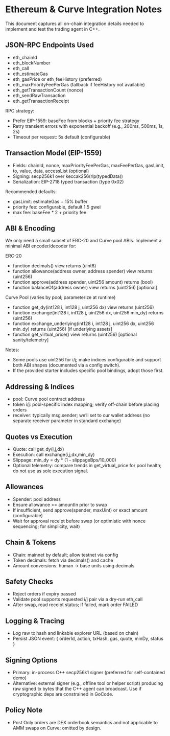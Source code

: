 # Ethereum & Curve Integration Notes

This document captures all on-chain integration details needed to implement and test the trading agent in C++.

## JSON-RPC Endpoints Used
- eth_chainId
- eth_blockNumber
- eth_call
- eth_estimateGas
- eth_gasPrice or eth_feeHistory (preferred)
- eth_maxPriorityFeePerGas (fallback if feeHistory not available)
- eth_getTransactionCount (nonce)
- eth_sendRawTransaction
- eth_getTransactionReceipt

RPC strategy:
- Prefer EIP-1559: baseFee from blocks + priority fee strategy
- Retry transient errors with exponential backoff (e.g., 200ms, 500ms, 1s, 2s)
- Timeout per request: 5s default (configurable)

## Transaction Model (EIP-1559)
- Fields: chainId, nonce, maxPriorityFeePerGas, maxFeePerGas, gasLimit, to, value, data, accessList (optional)
- Signing: secp256k1 over keccak256(rlp(typedData))
- Serialization: EIP-2718 typed transaction (type 0x02)

Recommended defaults:
- gasLimit: estimateGas + 15% buffer
- priority fee: configurable, default 1.5 gwei
- max fee: baseFee * 2 + priority fee

## ABI & Encoding
We only need a small subset of ERC-20 and Curve pool ABIs. Implement a minimal ABI encoder/decoder for:

ERC-20
- function decimals() view returns (uint8)
- function allowance(address owner, address spender) view returns (uint256)
- function approve(address spender, uint256 amount) returns (bool)
- function balanceOf(address owner) view returns (uint256) [optional]

Curve Pool (varies by pool; parameterize at runtime)
- function get_dy(int128 i, int128 j, uint256 dx) view returns (uint256)
- function exchange(int128 i, int128 j, uint256 dx, uint256 min_dy) returns (uint256)
- function exchange_underlying(int128 i, int128 j, uint256 dx, uint256 min_dy) returns (uint256) [if underlying assets]
 - function get_virtual_price() view returns (uint256) [optional sanity/telemetry]

Notes:
- Some pools use uint256 for i/j; make indices configurable and support both ABI shapes (documented via a config switch).
- If the provided starter includes specific pool bindings, adopt those first.

## Addressing & Indices
- pool: Curve pool contract address
- token i/j: pool-specific index mapping; verify off-chain before placing orders
- receiver: typically msg.sender; we’ll set to our wallet address (no separate receiver parameter in standard exchange)

## Quotes vs Execution
- Quote: call get_dy(i,j,dx)
- Execution: call exchange(i,j,dx,min_dy)
- Slippage: min_dy = dy * (1 - slippageBps/10_000)
 - Optional telemetry: compare trends in get_virtual_price for pool health; do not use as sole execution signal.

## Allowances
- Spender: pool address
- Ensure allowance >= amountIn prior to swap
- If insufficient, send approve(spender, maxUint) or exact amount (configurable)
- Wait for approval receipt before swap (or optimistic with nonce sequencing; for simplicity, wait)

## Chain & Tokens
- Chain: mainnet by default; allow testnet via config
- Token decimals: fetch via decimals() and cache
- Amount conversions: human -> base units using decimals

## Safety Checks
- Reject orders if expiry passed
- Validate pool supports requested i/j pair via a dry-run eth_call
- After swap, read receipt status; if failed, mark order FAILED

## Logging & Tracing
- Log raw tx hash and linkable explorer URL (based on chain)
- Persist JSON event: { orderId, action, txHash, gas, quote, minDy, status }

## Signing Options
- Primary: in-process C++ secp256k1 signer (preferred for self-contained demo)
- Alternative: external signer (e.g., offline tool or helper script) producing raw signed tx bytes that the C++ agent can broadcast. Use if cryptographic deps are constrained in GoCode.

## Policy Note
- Post Only orders are DEX orderbook semantics and not applicable to AMM swaps on Curve; omitted by design.
